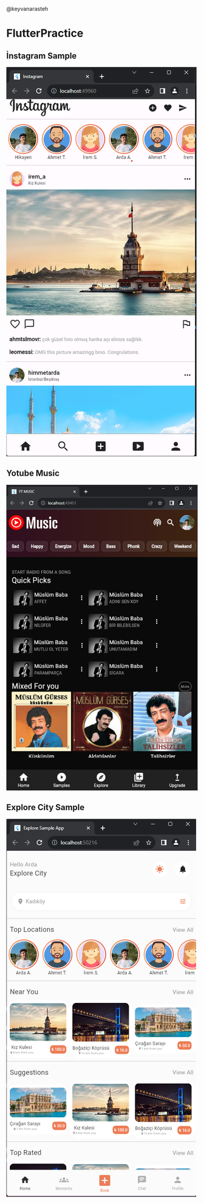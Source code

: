 @keyvanarasteh
# FlutterPractice

## İnstagram Sample

![Alt text](image.png)

## Yotube Music

![Alt text](image-1.png)

## Explore City Sample

![Alt text](image-2.png)


